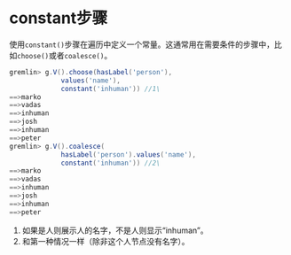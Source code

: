 # constant步骤

使用`constant()`步骤在遍历中定义一个常量。这通常用在需要条件的步骤中，比如`choose()`或者`coalesce()`。

```groovy
gremlin> g.V().choose(hasLabel('person'),
             values('name'),
             constant('inhuman')) //1\
==>marko
==>vadas
==>inhuman
==>josh
==>inhuman
==>peter
gremlin> g.V().coalesce(
             hasLabel('person').values('name'),
             constant('inhuman')) //2\
==>marko
==>vadas
==>inhuman
==>josh
==>inhuman
==>peter
```

1. 如果是人则展示人的名字，不是人则显示“inhuman”。
2. 和第一种情况一样（除非这个人节点没有名字）。

